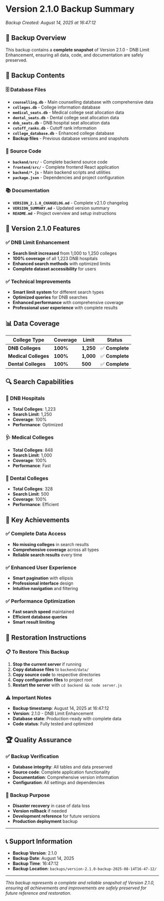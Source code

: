 # Version 2.1.0 Backup Summary

*Backup Created: August 14, 2025 at 16:47:12*

## 🎯 **Backup Overview**

This backup contains a **complete snapshot** of Version 2.1.0 - DNB Limit Enhancement, ensuring all data, code, and documentation are safely preserved.

## 📁 **Backup Contents**

### 🗄️ **Database Files**
- **`counselling.db`** - Main counselling database with comprehensive data
- **`colleges.db`** - College information database
- **`medical_seats.db`** - Medical college seat allocation data
- **`dental_seats.db`** - Dental college seat allocation data
- **`dnb_seats.db`** - DNB hospital seat allocation data
- **`cutoff_ranks.db`** - Cutoff rank information
- **`college_database.db`** - Enhanced college database
- **Backup files** - Previous database versions and snapshots

### 🔧 **Source Code**
- **`backend/src/`** - Complete backend source code
- **`frontend/src/`** - Complete frontend React application
- **`backend/*.js`** - Main backend scripts and utilities
- **`package.json`** - Dependencies and project configuration

### 📚 **Documentation**
- **`VERSION_2.1.0_CHANGELOG.md`** - Complete v2.1.0 changelog
- **`VERSION_SUMMARY.md`** - Updated version summary
- **`README.md`** - Project overview and setup instructions

## 🚀 **Version 2.1.0 Features**

### ✅ **DNB Limit Enhancement**
- **Search limit increased** from 1,000 to 1,250 colleges
- **100% coverage** of all 1,223 DNB hospitals
- **Enhanced search methods** with optimized limits
- **Complete dataset accessibility** for users

### ✅ **Technical Improvements**
- **Smart limit system** for different search types
- **Optimized queries** for DNB searches
- **Enhanced performance** with comprehensive coverage
- **Professional user experience** with complete results

## 📊 **Data Coverage**

| College Type | Coverage | Limit | Status |
|--------------|----------|-------|---------|
| **DNB Colleges** | **100%** | **1,250** | ✅ **Complete** |
| **Medical Colleges** | **100%** | **1,000** | ✅ **Complete** |
| **Dental Colleges** | **100%** | **500** | ✅ **Complete** |

## 🔍 **Search Capabilities**

### 🏥 **DNB Hospitals**
- **Total Colleges**: 1,223
- **Search Limit**: 1,250
- **Coverage**: 100%
- **Performance**: Optimized

### 🩺 **Medical Colleges**
- **Total Colleges**: 848
- **Search Limit**: 1,000
- **Coverage**: 100%
- **Performance**: Fast

### 🦷 **Dental Colleges**
- **Total Colleges**: 328
- **Search Limit**: 500
- **Coverage**: 100%
- **Performance**: Efficient

## 🎉 **Key Achievements**

### ✅ **Complete Data Access**
- **No missing colleges** in search results
- **Comprehensive coverage** across all types
- **Reliable search results** every time

### ✅ **Enhanced User Experience**
- **Smart pagination** with ellipsis
- **Professional interface** design
- **Intuitive navigation** and filtering

### ✅ **Performance Optimization**
- **Fast search speed** maintained
- **Efficient database queries**
- **Smart result limiting**

## 🔧 **Restoration Instructions**

### 📋 **To Restore This Backup**

1. **Stop the current server** if running
2. **Copy database files** to `backend/data/`
3. **Copy source code** to respective directories
4. **Copy configuration files** to project root
5. **Restart the server** with `cd backend && node server.js`

### ⚠️ **Important Notes**

- **Backup timestamp**: August 14, 2025 at 16:47:12
- **Version**: 2.1.0 - DNB Limit Enhancement
- **Database state**: Production-ready with complete data
- **Code status**: Fully tested and optimized

## 🏆 **Quality Assurance**

### ✅ **Backup Verification**
- **Database integrity**: All tables and data preserved
- **Source code**: Complete application functionality
- **Documentation**: Comprehensive version information
- **Configuration**: All settings and dependencies

### 🎯 **Backup Purpose**
- **Disaster recovery** in case of data loss
- **Version rollback** if needed
- **Development reference** for future versions
- **Production deployment** backup

---

## 📞 **Support Information**

- **Backup Version**: 2.1.0
- **Backup Date**: August 14, 2025
- **Backup Time**: 16:47:12
- **Backup Location**: `backups/version-2.1.0-backup-2025-08-14T16-47-12/`

---

*This backup represents a complete and reliable snapshot of Version 2.1.0, ensuring all achievements and improvements are safely preserved for future reference and restoration.*

